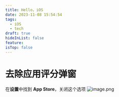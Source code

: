 ```yaml
---
title: Hello，iOS
date: 2023-11-08 15:54:54
tags:
  - iOS
  - tech
draft: true
hideInList: false
feature: 
isTop: false
---
```



# 去除应用评分弹窗
在**设置**中找到 **App Store**，关闭这个选项
![image.png](https://bestkxt.oss-cn-guangzhou.aliyuncs.com/img/202311081556244.png)


<!--more-->